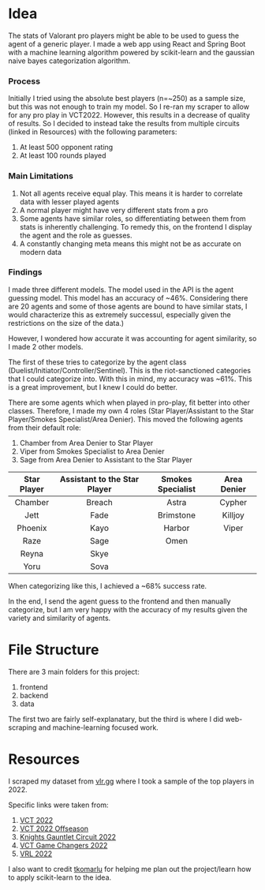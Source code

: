 # Idea
The stats of Valorant pro players might be able to be used to guess the agent of a generic player. I made a web app using React and Spring Boot with a machine learning algorithm powered by scikit-learn and the gaussian naive bayes categorization algorithm.

### Process
Initially I tried using the absolute best players (n=~250) as a sample size, but this was not enough to train my model. So I re-ran my scraper to allow for any pro play in VCT2022. However, this results in a decrease of quality of results. So I decided to instead take the results from multiple circuits (linked in Resources) with the following parameters:
1. At least 500 opponent rating
2. At least 100 rounds played

### Main Limitations
1. Not all agents receive equal play. This means it is harder to correlate data with lesser played agents
2. A normal player might have very different stats from a pro
3. Some agents have similar roles, so differentiating between them from stats is inherently challenging. To remedy this, on the frontend I display the agent and the role as guesses.
4. A constantly changing meta means this might not be as accurate on modern data

### Findings
I made three different models. The model used in the API is the agent guessing model. This model has an accuracy of ~46%. Considering there are 20 agents and some of those agents are bound to have similar stats, I would characterize this as extremely successul, especially given the restrictions on the size of the data.)

However, I wondered how accurate it was accounting for agent similarity, so I made 2 other models.

The first of these tries to categorize by the agent class (Duelist/Initiator/Controller/Sentinel). This is the riot-sanctioned categories that I could categorize into. With this in mind, my accuracy was ~61%. This is a great improvement, but I knew I could do better.

There are some agents which when played in pro-play, fit better into other classes. Therefore, I made my own 4 roles (Star Player/Assistant to the Star Player/Smokes Specialist/Area Denier). This moved the following agents from their default role:
1. Chamber from Area Denier to Star Player
2. Viper from Smokes Specialist to Area Denier
3. Sage from Area Denier to Assistant to the Star Player

| Star Player | Assistant to the Star Player | Smokes Specialist | Area Denier |
|:-----------:|:----------------------------:|:-----------------:|:-----------:|
|   Chamber   |            Breach            |       Astra       |    Cypher   |
|     Jett    |             Fade             |     Brimstone     |   Killjoy   |
|   Phoenix   |             Kayo             |       Harbor      |    Viper    |
|     Raze    |             Sage             |        Omen       |             |
|    Reyna    |             Skye             |                   |             |
|     Yoru    |             Sova             |                   |             |

When categorizing like this, I achieved a ~68% success rate.

In the end, I send the agent guess to the frontend and then manually categorize, but I am very happy with the accuracy of my results given the variety and similarity of agents.

# File Structure
There are 3 main folders for this project:
1. frontend
2. backend
3. data

The first two are fairly self-explanatary, but the third is where I did web-scraping and machine-learning focused work.

# Resources

I scraped my dataset from [vlr.gg](https://www.vlr.gg/stats/) where I took a sample of the top players in 2022. 

Specific links were taken from:
1. [VCT 2022](https://www.vlr.gg/stats/?event_group_id=14&event_id=all&region=all&country=all&min_rounds=100&min_rating=500&agent={agent}&map_id=all&timespan=all)
2. [VCT 2022 Offseason](https://www.vlr.gg/stats/?event_group_id=32&event_id=all&region=all&country=all&min_rounds=100&min_rating=500&agent={agent}&map_id=all&timespan=all)
3. [Knights Gauntlet Circuit 2022](https://www.vlr.gg/stats/?event_group_id=21&event_id=all&region=all&country=all&min_rounds=100&min_rating=500&agent={agent}&map_id=all&timespan=all)
4. [VCT Game Changers 2022](https://www.vlr.gg/stats/?event_group_id=17&event_id=all&region=all&country=all&min_rounds=100&min_rating=500&agent={agent}&map_id=all&timespan=all)
5. [VRL 2022](https://www.vlr.gg/stats/?event_group_id=15&event_id=all&region=all&country=all&min_rounds=100&min_rating=500&agent={agent}&map_id=all&timespan=all)

I also want to credit [tkomarlu](https://github.com/tkomarlu) for helping me plan out the project/learn how to apply scikit-learn to the idea.
